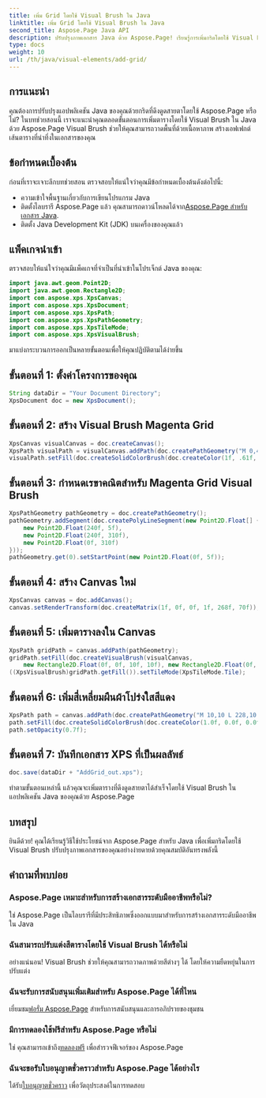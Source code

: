 ```yaml
---
title: เพิ่ม Grid โดยใช้ Visual Brush ใน Java
linktitle: เพิ่ม Grid โดยใช้ Visual Brush ใน Java
second_title: Aspose.Page Java API
description: ปรับปรุงภาพเอกสาร Java ด้วย Aspose.Page! เรียนรู้การเพิ่มกริดโดยใช้ Visual Brush ทีละขั้นตอน ยกระดับความน่าดึงดูดใจให้กับแอปพลิเคชันของคุณได้อย่างง่ายดาย
type: docs
weight: 10
url: /th/java/visual-elements/add-grid/
---
```

## การแนะนำ
คุณต้องการปรับปรุงแอปพลิเคชัน Java ของคุณด้วยกริดที่ดึงดูดสายตาโดยใช้ Aspose.Page หรือไม่? ในบทช่วยสอนนี้ เราจะแนะนำคุณตลอดขั้นตอนการเพิ่มตารางโดยใช้ Visual Brush ใน Java ด้วย Aspose.Page Visual Brush ช่วยให้คุณสามารถวาดพื้นที่ด้วยเนื้อหาภาพ สร้างเอฟเฟกต์เส้นตารางที่น่าทึ่งในเอกสารของคุณ
## ข้อกำหนดเบื้องต้น
ก่อนที่เราจะเจาะลึกบทช่วยสอน ตรวจสอบให้แน่ใจว่าคุณมีข้อกำหนดเบื้องต้นดังต่อไปนี้:
- ความเข้าใจพื้นฐานเกี่ยวกับการเขียนโปรแกรม Java
-  ติดตั้งไลบรารี Aspose.Page แล้ว คุณสามารถดาวน์โหลดได้จาก[Aspose.Page สำหรับเอกสาร Java](https://reference.aspose.com/page/java/).
- ติดตั้ง Java Development Kit (JDK) บนเครื่องของคุณแล้ว
## แพ็คเกจนำเข้า
ตรวจสอบให้แน่ใจว่าคุณมีแพ็คเกจที่จำเป็นที่นำเข้าในโปรเจ็กต์ Java ของคุณ:
```java
import java.awt.geom.Point2D;
import java.awt.geom.Rectangle2D;
import com.aspose.xps.XpsCanvas;
import com.aspose.xps.XpsDocument;
import com.aspose.xps.XpsPath;
import com.aspose.xps.XpsPathGeometry;
import com.aspose.xps.XpsTileMode;
import com.aspose.xps.XpsVisualBrush;
```
มาแบ่งกระบวนการออกเป็นหลายขั้นตอนเพื่อให้คุณปฏิบัติตามได้ง่ายขึ้น
## ขั้นตอนที่ 1: ตั้งค่าโครงการของคุณ
```java
String dataDir = "Your Document Directory";
XpsDocument doc = new XpsDocument();
```
## ขั้นตอนที่ 2: สร้าง Visual Brush Magenta Grid
```java
XpsCanvas visualCanvas = doc.createCanvas();
XpsPath visualPath = visualCanvas.addPath(doc.createPathGeometry("M 0,4 L 4,4 4,0 6,0 6,4 10,4 10,6 6,6 6,10 4,10 4,6 0,6 Z"));
visualPath.setFill(doc.createSolidColorBrush(doc.createColor(1f, .61f, 0.1f, 0.61f)));
```
## ขั้นตอนที่ 3: กำหนดเรขาคณิตสำหรับ Magenta Grid Visual Brush
```java
XpsPathGeometry pathGeometry = doc.createPathGeometry();
pathGeometry.addSegment(doc.createPolyLineSegment(new Point2D.Float[] {
    new Point2D.Float(240f, 5f),
    new Point2D.Float(240f, 310f),
    new Point2D.Float(0f, 310f)
}));
pathGeometry.get(0).setStartPoint(new Point2D.Float(0f, 5f));
```
## ขั้นตอนที่ 4: สร้าง Canvas ใหม่
```java
XpsCanvas canvas = doc.addCanvas();
canvas.setRenderTransform(doc.createMatrix(1f, 0f, 0f, 1f, 268f, 70f));
```
## ขั้นตอนที่ 5: เพิ่มตารางลงใน Canvas
```java
XpsPath gridPath = canvas.addPath(pathGeometry);
gridPath.setFill(doc.createVisualBrush(visualCanvas,
    new Rectangle2D.Float(0f, 0f, 10f, 10f), new Rectangle2D.Float(0f, 0f, 10f, 10f)));
((XpsVisualBrush)gridPath.getFill()).setTileMode(XpsTileMode.Tile);
```
## ขั้นตอนที่ 6: เพิ่มสี่เหลี่ยมผืนผ้าโปร่งใสสีแดง
```java
XpsPath path = canvas.addPath(doc.createPathGeometry("M 10,10 L 228,10 228,100 10,100"));
path.setFill(doc.createSolidColorBrush(doc.createColor(1.0f, 0.0f, 0.0f)));
path.setOpacity(0.7f);
```
## ขั้นตอนที่ 7: บันทึกเอกสาร XPS ที่เป็นผลลัพธ์
```java
doc.save(dataDir + "AddGrid_out.xps");
```
ทำตามขั้นตอนเหล่านี้ แล้วคุณจะเพิ่มตารางที่ดึงดูดสายตาได้สำเร็จโดยใช้ Visual Brush ในแอปพลิเคชัน Java ของคุณด้วย Aspose.Page
## บทสรุป
ยินดีด้วย! คุณได้เรียนรู้วิธีใช้ประโยชน์จาก Aspose.Page สำหรับ Java เพื่อเพิ่มกริดโดยใช้ Visual Brush ปรับปรุงภาพเอกสารของคุณอย่างง่ายดายด้วยคุณสมบัติอันทรงพลังนี้
## คำถามที่พบบ่อย
### Aspose.Page เหมาะสำหรับการสร้างเอกสารระดับมืออาชีพหรือไม่?
ใช่ Aspose.Page เป็นไลบรารีที่มีประสิทธิภาพซึ่งออกแบบมาสำหรับการสร้างเอกสารระดับมืออาชีพใน Java
### ฉันสามารถปรับแต่งสีตารางโดยใช้ Visual Brush ได้หรือไม่
อย่างแน่นอน! Visual Brush ช่วยให้คุณสามารถวาดภาพด้วยสีต่างๆ ได้ โดยให้ความยืดหยุ่นในการปรับแต่ง
### ฉันจะรับการสนับสนุนเพิ่มเติมสำหรับ Aspose.Page ได้ที่ไหน
 เยี่ยมชม[ฟอรั่ม Aspose.Page](https://forum.aspose.com/c/page/39) สำหรับการสนับสนุนและการอภิปรายของชุมชน
### มีการทดลองใช้ฟรีสำหรับ Aspose.Page หรือไม่
 ใช่ คุณสามารถเข้าถึง[ทดลองฟรี](https://releases.aspose.com/) เพื่อสำรวจฟีเจอร์ของ Aspose.Page
### ฉันจะขอรับใบอนุญาตชั่วคราวสำหรับ Aspose.Page ได้อย่างไร
 ได้รับ[ใบอนุญาตชั่วคราว](https://purchase.aspose.com/temporary-license/) เพื่อวัตถุประสงค์ในการทดสอบ